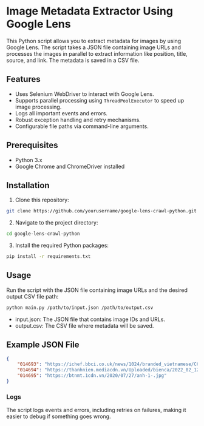 # Image Metadata Extractor Using Google Lens

This Python script allows you to extract metadata for images by using Google Lens. The script takes a JSON file containing image URLs and processes the images in parallel to extract information like position, title, source, and link. The metadata is saved in a CSV file.

## Features
- Uses Selenium WebDriver to interact with Google Lens.
- Supports parallel processing using `ThreadPoolExecutor` to speed up image processing.
- Logs all important events and errors.
- Robust exception handling and retry mechanisms.
- Configurable file paths via command-line arguments.

## Prerequisites

- Python 3.x
- Google Chrome and ChromeDriver installed

## Installation

1. Clone this repository:
```bash
git clone https://github.com/yourusername/google-lens-crawl-python.git
```
2. Navigate to the project directory:
```bash
cd google-lens-crawl-python
```

3. Install the required Python packages:
```bash
pip install -r requirements.txt
```

## Usage
Run the script with the JSON file containing image URLs and the desired output CSV file path:

```bash
python main.py /path/to/input.json /path/to/output.csv
```
- input.json: The JSON file that contains image IDs and URLs.
- output.csv: The CSV file where metadata will be saved.

## Example JSON File
```json
{
    "014693": "https://ichef.bbci.co.uk/news/1024/branded_vietnamese/CCC0/production/_127761425_phanvanthu.jpg",
    "014694": "https://thanhnien.mediacdn.vn/Uploaded/bienca/2022_02_12/anh-1-me-khoc-50.jpg",
    "014695": "https://btnmt.1cdn.vn/2020/07/27/anh-1-.jpg"
}
```

### Logs
The script logs events and errors, including retries on failures, making it easier to debug if something goes wrong.
